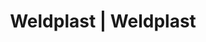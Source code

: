 ---
Filename: "eshop-products-variant188"
Link: "file:/Users/vinayakpatel/Downloads/www.weldplast.cz/eshop_products_compare/add/eshop-products-variant188"
product_name: "null"
product_id: "null"
title: "Weldplast | Weldplast"
product_desc: ""
product_specs: ""
product_downloads: ""
href: ""
p_desc_2: ""
accessories: ""
similar_products: ""
---